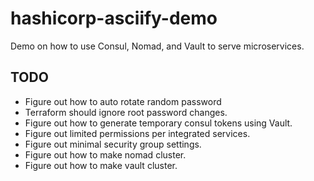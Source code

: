 # hashicorp-asciify-demo

Demo on how to use Consul, Nomad, and Vault to serve microservices.

## TODO
- Figure out how to auto rotate random password
- Terraform should ignore root password changes.
- Figure out how to generate temporary consul tokens using Vault.
- Figure out limited permissions per integrated services.
- Figure out minimal security group settings.
- Figure out how to make nomad cluster.
- Figure out how to make vault cluster.

